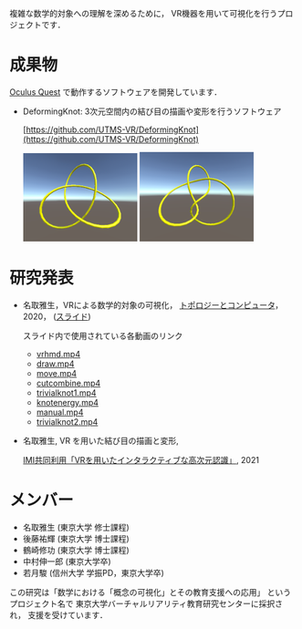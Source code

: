 複雑な数学的対象への理解を深めるために，
VR機器を用いて可視化を行うプロジェクトです．

# 成果物
[Oculus Quest](https://www.oculus.com/quest/?locale=ja_JP) で動作するソフトウェアを開発しています．

- DeformingKnot: 3次元空間内の結び目の描画や変形を行うソフトウェア

  [https://github.com/UTMS-VR/DeformingKnot](https://github.com/UTMS-VR/DeformingKnot)

  <img src="resources/Deformingknot/knot_3_1.png" width="200">
  <img src="resources/Deformingknot/knot_4_1.png" width="200">

# 研究発表
- 名取雅生，VRによる数学的対象の可視化，
  [トポロジーとコンピュータ](https://sites.google.com/view/tac2020/home)，2020，
  ([スライド](resources/topology_computer_2020/topology_computer_2020.pdf))

  スライド内で使用されている各動画のリンク
  - [vrhmd.mp4](resources/topology_computer_2020/vrhmd.mp4)
  - [draw.mp4](resources/topology_computer_2020/draw.mp4)
  - [move.mp4](resources/topology_computer_2020/move.mp4)
  - [cutcombine.mp4](resources/topology_computer_2020/cutcombine.mp4)
  - [trivialknot1.mp4](resources/topology_computer_2020/trivialknot1.mp4)
  - [knotenergy.mp4](resources/topology_computer_2020/knotenergy.mp4)
  - [manual.mp4](resources/topology_computer_2020/manual.mp4)
  - [trivialknot2.mp4](resources/topology_computer_2020/trivialknot2.mp4)
  
- 名取雅生, VR を用いた結び目の描画と変形,

  [IMI共同利用「VRを用いたインタラクティブな高次元認識」](https://www.imi.kyushu-u.ac.jp/kyodo-riyo/research_meetings/view/16), 2021

# メンバー
- 名取雅生 (東京大学 修士課程)
- 後藤祐輝 (東京大学 博士課程)
- 鶴崎修功 (東京大学 博士課程)
- 中村伸一郎 (東京大学卒)
- 若月駿 (信州大学 学振PD，東京大学卒)

この研究は「数学における「概念の可視化」とその教育支援への応用」
というプロジェクト名で
東京大学バーチャルリアリティ教育研究センターに採択され，
支援を受けています．
